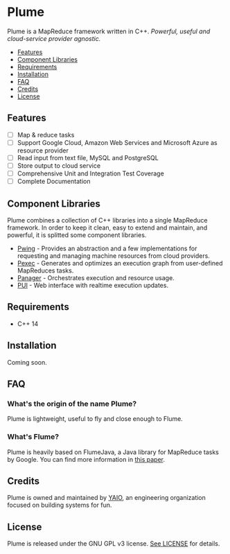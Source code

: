 # Plume
Plume is a MapReduce framework written in C++.
_Powerful, useful and cloud-service provider agnostic._

- [Features](#features)
- [Component Libraries](#component-libraries)
- [Requirements](#requirements)
- [Installation](#installation)
- [FAQ](#faq)
- [Credits](#credits)
- [License](#license)

## Features

- [ ] Map & reduce tasks
- [ ] Support Google Cloud, Amazon Web Services and Microsoft Azure as resource provider
- [ ] Read input from text file, MySQL and PostgreSQL
- [ ] Store output to cloud service
- [ ] Comprehensive Unit and Integration Test Coverage
- [ ] Complete Documentation

## Component Libraries

Plume combines a collection of C++ libraries into a single MapReduce framework. In order to keep it clean, easy to extend and maintain, and powerful, it is splitted some component libraries.

- [Pwing](#) - Provides an abstraction and a few implementations for requesting and managing machine resources from cloud providers.
- [Pexec](#) - Generates and optimizes an execution graph from user-defined MapReduces tasks.
- [Panager](#) - Orchestrates execution and resource usage.
- [PUI](#) - Web interface with realtime execution updates.

## Requirements

- C++ 14

## Installation

Coming soon.

## FAQ

### What's the origin of the name Plume?

Plume is lightweight, useful to fly and close enough to Flume.

### What's Flume?

Plume is heavily based on FlumeJava, a Java library for MapReduce tasks by Google. You can find more information in [this paper](https://ai.google/research/pubs/pub35650).

## Credits

Plume is owned and maintained by [YAIO](https://github.com/yetanotherio), an engineering organization focused on building systems for fun.

## License

Plume is released under the GNU GPL v3 license. [See LICENSE](https://github.com/yetanotherio/plume/blob/master/LICENSE) for details.
